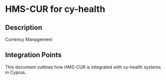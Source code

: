 # HMS-CUR for cy-health

## Description

Currency Management

## Integration Points

This document outlines how HMS-CUR is integrated with cy-health systems in Cyprus.

